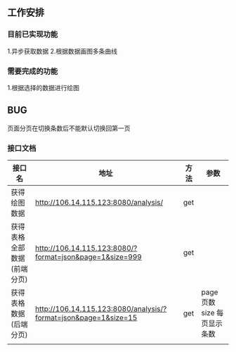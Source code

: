##  工作安排

### 目前已实现功能

1.异步获取数据 
2.根据数据画图多条曲线

###  需要完成的功能

1.根据选择的数据进行绘图

## BUG

页面分页在切换条数后不能默认切换回第一页

### 接口文档

| 接口名                     | 地址                                                         | 方法 | 参数                        |
| -------------------------- | ------------------------------------------------------------ | ---- | --------------------------- |
| 获得绘图数据               | http://106.14.115.123:8080/analysis/                         | get  |                             |
| 获得表格全部数据(前端分页) | http://106.14.115.123:8080/?format=json&page=1&size=999      | get  |                             |
| 获得表格数据(后端分页)     | http://106.14.115.123:8080/analysis/?format=json&page=1&size=15 | get  | page 页数 size 每页显示条数 |
|                            |                                                              |      |                             |

